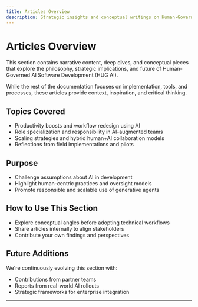 ```yaml
---
title: Articles Overview
description: Strategic insights and conceptual writings on Human-Governed AI Software Development.
---
```


# Articles Overview

This section contains narrative content, deep dives, and conceptual pieces that explore the philosophy, strategic implications, and future of Human-Governed AI Software Development (HUG AI).

While the rest of the documentation focuses on implementation, tools, and processes, these articles provide context, inspiration, and critical thinking.

## Topics Covered

- Productivity boosts and workflow redesign using AI
- Role specialization and responsibility in AI-augmented teams
- Scaling strategies and hybrid human+AI collaboration models
- Reflections from field implementations and pilots

## Purpose

- Challenge assumptions about AI in development
- Highlight human-centric practices and oversight models
- Promote responsible and scalable use of generative agents

## How to Use This Section

- Explore conceptual angles before adopting technical workflows
- Share articles internally to align stakeholders
- Contribute your own findings and perspectives

## Future Additions

We're continuously evolving this section with:
- Contributions from partner teams
- Reports from real-world AI rollouts
- Strategic frameworks for enterprise integration

---


